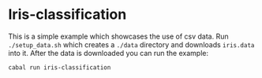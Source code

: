 # Iris-classification 

This is a simple example which showcases the use of csv data. 
Run 
`./setup_data.sh` 
which creates a `./data` directory and downloads `iris.data` into it.
After the data is downloaded you can run the example:

`cabal run iris-classification`

